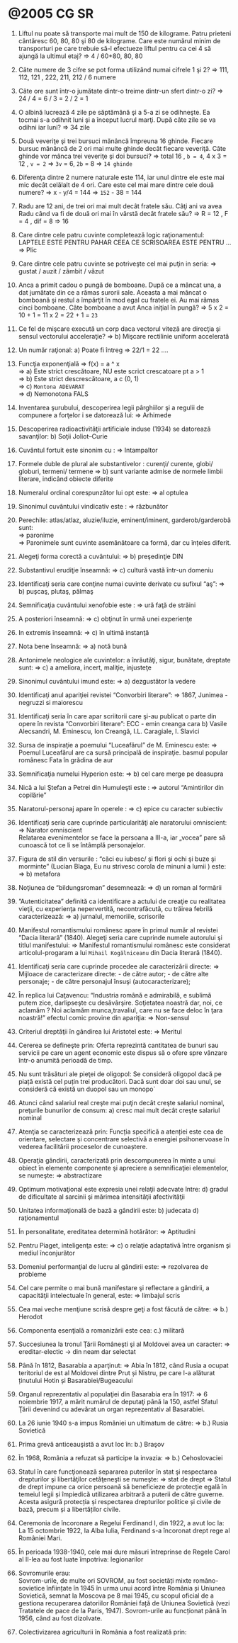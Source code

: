 # @2005 CG SR

1. Liftul nu poate să transporte mai mult de 150 de kilograme. Patru prieteni cântăresc 60, 80, 80 şi 80 de kilograme. Care este numărul minim de transporturi pe care trebuie să-l efectueze liftul pentru ca cei 4 să ajungă la ultimul etaj?
=> 4 / 60+80, 80, 80

2. Câte numere de 3 cifre se pot forma utilizând numai cifrele 1 şi 2?
=> 111, 112, 121 , 222, 211, 212 / 6 numere

3. Câte ore sunt într-o jumătate dintr-o treime dintr-un sfert dintr-o zi?
=> 24 / 4 = 6 / 3 = 2 / 2 = 1

4. O albină lucrează 4 zile pe săptămână şi a 5-a zi se odihneşte. Ea tocmai s-a odihnit luni şi a început lucrul marţi. După câte zile se va odihni iar luni?
=> 34 zile

5. Două veveriţe şi trei bursuci mănâncă împreuna 16 ghinde. Fiecare bursuc mănâncă de 2 ori mai multe ghinde decât fiecare veveriţă. Câte ghinde vor mânca trei veveriţe şi doi bursuci?
=> total 16 , ``b = 4``, 4 x 3 = 12 , ``v = 2``
=> ``3v`` = 6, ``2b`` = 8 => ``14 ghinde``

6. Diferenţa dintre 2 numere naturale este 114, iar unul dintre ele este mai mic decât celălalt de 4 ori. Care este cel mai mare dintre cele două numere?
=> x - y/4 = 144 
=> ``152`` - 38 = 144

7. Radu are 12 ani, de trei ori mai mult decât fratele său. Câţi ani va avea Radu când va fi de două ori mai în vârstă decât fratele său?
=> R = 12 , F = 4 , dif = 8 
=> 16

8. Care dintre cele patru cuvinte completează logic raţionamentul:
LAPTELE ESTE PENTRU PAHAR CEEA CE SCRISOAREA ESTE PENTRU ...
=> Plic

9. Care dintre cele patru cuvinte se potriveşte cel mai puţin in seria:
=> gustat / auzit / zâmbit / văzut

10. Anca a primit cadou o pungă de bomboane. După ce a mâncat una, a dat jumătate din
ce a rămas surorii sale. Aceasta a mai mâncat o bomboană şi restul a împărţit în mod egal
cu fratele ei. Au mai rămas cinci bomboane. Câte bomboane a avut Anca iniţial în pungă?
=> 5 x 2 = 10 + 1 = 11 x 2 = 22 + 1 = ``23``

11. Ce fel de mişcare execută un corp daca vectorul viteză are direcţia şi sensul vectorului
acceleraţie?
=> b) Mişcare rectilinie uniform accelerată

12. Un număr raţional:
a) Poate fi întreg => 22/1 = 22 ....

13. Funcţia exponenţială
=> f(x) = a ^ x  
=> a) Este strict crescătoare, NU este scrict crescatoare pt a > 1  
=> b) Este strict descrescătoare, a c (0, 1)  
=> c) ``Montona ADEVARAT``  
=> d) Nemonotona FALS  

14. Inventarea şurubului, descoperirea legii pârghiilor şi a regulii de compunere a forţelor i se datorează lui:
=> Arhimede


15. Descoperirea radioactivităţii artificiale induse (1934) se datorează savanţilor:
b) Soţii Joliot–Curie

18. Cuvântul fortuit este sinonim cu :
=> Intampaltor

19. Formele duble de plural ale substantivelor : curenţi/ curente, globi/ globuri, termeni/
termene
=> b) sunt variante admise de normele limbii literare, indicând obiecte diferite

20. Numeralul ordinal corespunzător lui opt este:
=> al optulea

21. Sinonimul cuvântului vindicativ este :
=> răzbunător

22. Perechile: atlas/atlaz, aluzie/iluzie, eminent/iminent, garderob/garderobă sunt:  
=> paronime  
=> Paronimele sunt cuvinte asemănătoare ca formă, dar cu înțeles diferit.

23. Alegeţi forma corectă a cuvântului:
=> b) preşedinţie DIN

24. Substantivul erudiţie înseamnă:
=> c) cultură vastă într-un domeniu

25. Identificaţi seria care conţine numai cuvinte derivate cu sufixul “aş”:
=> b) puşcaş, plutaş, pălmaş

28. Semnificaţia cuvântului xenofobie este :
=> ură faţă de străini

29. A posteriori înseamnă:
=> c) obţinut în urmă unei experienţe

30. In extremis înseamnă:
=> c) în ultimă instanţă

31. Nota bene înseamnă:
=> a) notă bună

32. Antonimele neologice ale cuvintelor: a înrăutăţi, sigur, bunătate, dreptate sunt:
=> c) a ameliora, incert, maliţie, injusteţe

33. Sinonimul cuvântului imund este:
=> a) dezgustător la vedere

34. Identificaţi anul apariţiei revistei “Convorbiri literare”:
=> 1867, Junimea - negruzzi si maiorescu

35. Identificaţi seria în care apar scriitorii care şi-au publicat o parte din opere în revista “Convorbiri literare”:
ECC - emin creanga cara
b) Vasile Alecsandri, M. Eminescu, Ion Creangă, I.L. Caragiale, I. Slavici

36. Sursa de inspiraţie a poemului “Luceafărul” de M. Eminescu este:
=> Poemul Luceafărul are ca sursă principală de inspiraţie. basmul popular românesc Fata în grădina de aur

37. Semnificaţia numelui Hyperion este:
=> b) cel care merge pe deasupra

39. Nică a lui Ştefan a Petrei din Humuleşti este :
=> autorul “Amintirilor din copilărie”

40. Naratorul-personaj apare în operele :
=> c) epice cu caracter subiectiv

41. Identificaţi seria care cuprinde particularităţi ale naratorului omniscient:
=> Narator omniscient  
Relatarea evenimentelor se face la persoana a III-a, iar „vocea” pare să cunoască tot ce li se întâmplă personajelor.

44. Figura de stil din versurile : “căci eu iubesc/ şi flori şi ochi şi buze şi morminte” (Lucian Blaga, Eu nu strivesc corola de minuni a lumii ) este:
=> b) metafora

46. Noţiunea de “bildungsroman” desemnează:
=> d) un roman al formării

47. ”Autenticitatea” definită ca identificare a actului de creaţie cu realitatea vieţii, cu experienţa nepervertită, necontrafăcută, cu trăirea febrilă caracterizează:
=> a) jurnalul, memoriile, scrisorile

48. Manifestul romantismului românesc apare în primul număr al revistei ”Dacia literară” (1840). Alegeţi seria care cuprinde numele autorului şi titlul manifestului:
=> Manifestul romantismului românesc este considerat articolul-progaram a lui ``Mihail Kogălniceanu`` din Dacia literară (1840).

49. Identificaţi seria care cuprinde procedee ale caracterizării directe:
=> Mijloace de caracterizare directe: - de către autor; - de către alte personaje; - de către personajul însuşi (autocaracterizare);


51. În replica lui Caţavencu: “Industria română e admirabilă, e sublimă putem zice, darlipseşte cu desăvârşire. Soţietatea noastră dar, noi, ce aclamăm ? Noi aclamăm munca,travaliul, care nu se face deloc în ţara noastră!” efectul comic provine din apariţia:
=> Non-sensul

62. Criteriul dreptăţii în gândirea lui Aristotel este:
=> Meritul


68. Cererea se defineşte prin:
Oferta reprezintă cantitatea de bunuri sau servicii pe care un agent economic este dispus să o ofere spre vânzare într-o anumită perioadă de timp.


75. Nu sunt trăsături ale pieţei de oligopol:
Se consideră oligopol dacă pe piață există cel puțin trei producători. Dacă sunt doar doi sau unul, se consideră că există un duopol sau un monopo`

76. Atunci când salariul real creşte mai puţin decât creşte salariul nominal, preţurile
bunurilor de consum:
a) cresc mai mult decât creşte salariul nominal

84. Atenţia se caracterizează prin:
Funcția specifică a atenției este cea de orientare, selectare și concentrare selectivă a energiei psihonervoase în vederea facilitării proceselor de cunoaștere.

86. Operaţia gândirii, caracterizată prin descompunerea în minte a unui obiect în elemente
componente şi apreciere a semnificaţiei elementelor, se numeşte:
=> abstractizare

87. Optimum motivaţional este expresia unei relaţii adecvate între:
d) gradul de dificultate al sarcinii şi mărimea intensităţii afectivităţii

88. Unitatea informaţională de bază a gândirii este:
b) judecata
d) raţionamentul

89. În personalitate, ereditatea determină hotărâtor:
=> Aptitudini

90. Pentru Piaget, inteligenţa este:
=> c) o relaţie adaptativă între organism şi mediul înconjurător

91. Domeniul performanţial de lucru al gândirii este:
=> rezolvarea de probleme

95. Cel care permite o mai bună manifestare şi reflectare a gândirii, a capacităţii intelectuale în general, este:
=> limbajul scris 

97. Cea mai veche menţiune scrisă despre geţi a fost făcută de către:
=> b.) Herodot

98. Componenta esenţială a romanizării este cea:
c.) militară

99. Succesiunea la tronul Ţării Româneşti şi al Moldovei avea un caracter:
=> ereditar-electic -> din neam dar selectat

100. Până în 1812, Basarabia a aparţinut:
=> Abia în 1812, când Rusia a ocupat teritoriul de est al Moldovei dintre Prut și Nistru, pe care l-a alăturat ținutului Hotin și Basarabiei/Bugeacului 

101. Organul reprezentativ al populaţiei din Basarabia era în 1917:
=> 6 noiembrie 1917, a mărit numărul de deputaţi până la 150, astfel Sfatul Ţării devenind cu adevărat un organ reprezentativ al Basarabiei.

102. La 26 iunie 1940 s-a impus României un ultimatum de către:
=> b.) Rusia Sovietică

103. Prima grevă anticeauşistă a avut loc în:
b.) Braşov

104. În 1968, România a refuzat să participe la invazia:
=> b.) Cehoslovaciei

105. Statul în care funcţionează separarea puterilor în stat şi respectarea drepturilor şi libertăţilor cetăţeneşti se numeşte:
=> stat de drept
=> Statul de drept impune ca orice persoană să beneficieze de protecție egală în temeiul legii și împiedică utilizarea arbitrară a puterii de către guverne. Acesta asigură protecția și respectarea drepturilor politice și civile de bază, precum și a libertăților civile.

106. Ceremonia de încoronare a Regelui Ferdinand I, din 1922, a avut loc la:
La 15 octombrie 1922, la Alba Iulia, Ferdinand s-a încoronat drept rege al României Mari.

107. În perioada 1938-1940, cele mai dure măsuri întreprinse de Regele Carol al II-lea au fost luate împotriva:
legionarilor

108. Sovromurile erau:  
Sovrom-urile, de multe ori SOVROM, au fost societăți mixte româno-sovietice înființate în 1945 în urma unui acord între România și Uniunea Sovietică, semnat la Moscova pe 8 mai 1945, cu scopul oficial de a gestiona recuperarea datoriilor României față de Uniunea Sovietică (vezi Tratatele de pace de la Paris, 1947). Sovrom-urile au funcționat până în 1956, când au fost dizolvate.

109. Colectivizarea agriculturii în România a fost realizată prin:
